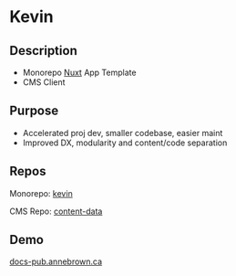 # Kevin

## Description

- Monorepo [Nuxt](https://nuxt.com/) App Template
- CMS Client

## Purpose

- Accelerated proj dev, smaller codebase, easier maint
- Improved DX, modularity and content/code separation

## Repos

Monorepo: [kevin](https://github.com/annebrown/kevin)

CMS Repo: [content-data](https://github.com/annebrown/content-data)

## Demo

[docs-pub.annebrown.ca](https://docs-pub.annebrown.ca)
